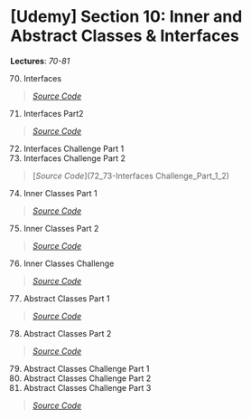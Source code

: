 # [Udemy] Section 10: Inner and Abstract Classes & Interfaces

__Lectures__: _70-81_

70. Interfaces 
>   [_Source Code_](70-Interfaces/src/com/rajatsachdeva)
71. Interfaces Part2
>   [_Source Code_](71-Interface_Part_2/src/com/rajatsachdeva) 
72. Interfaces Challenge Part 1
73. Interfaces Challenge Part 2
>   [_Source Code_](72_73-Interfaces Challenge_Part_1_2)
74. Inner Classes Part 1
>   [_Source Code_](74-Inner_classes_Part_1/src/com/rajatsachdeva)
75. Inner Classes Part 2
>   [_Source Code_](75-Inner_classes_Part_2/src/com/rajatsachdeva)
76. Inner Classes Challenge
>   [_Source Code_](76-Inner_Classes_Challenge)
77. Abstract Classes Part 1
>   [_Source Code_](77-Abstract_Classes_Part_1/src/com/rajatsachdeva)
78. Abstract Classes Part 2
>   [_Source Code_](78-Abstract_Classes_Part_2/src/com/rajatsachdeva)
79. Abstract Classes Challenge Part 1
80. Abstract Classes Challenge Part 2
81. Abstract Classes Challenge Part 3
>   [_Source Code_](79_80_81-Abstract_Class_Challenge_Part_1_2_3)
